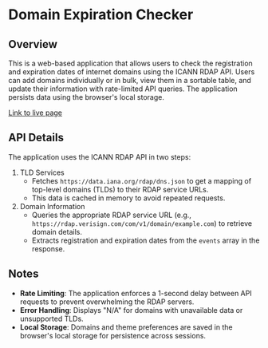 # Domain Expiration Checker

## Overview

This is a web-based application that allows users to check the registration and expiration dates of internet domains using the ICANN RDAP API. Users can add domains individually or in bulk, view them in a sortable table, and update their information with rate-limited API queries. The application persists data using the browser's local storage.

[Link to live page](https://rccarlson.github.io/DomainExpiryTracker/)

## API Details

The application uses the ICANN RDAP API in two steps:

1. TLD Services
   - Fetches `https://data.iana.org/rdap/dns.json` to get a mapping of top-level domains (TLDs) to their RDAP service URLs.
   - This data is cached in memory to avoid repeated requests.
2. Domain Information
   - Queries the appropriate RDAP service URL (e.g., `https://rdap.verisign.com/com/v1/domain/example.com`) to retrieve domain details.
   - Extracts registration and expiration dates from the `events` array in the response.

## Notes

- **Rate Limiting**: The application enforces a 1-second delay between API requests to prevent overwhelming the RDAP servers.
- **Error Handling**: Displays "N/A" for domains with unavailable data or unsupported TLDs.
- **Local Storage**: Domains and theme preferences are saved in the browser's local storage for persistence across sessions.

